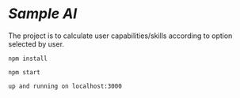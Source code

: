 # _Sample AI_ 

The project is to calculate user capabilities/skills according to option selected by user.

``npm install``

``npm start``

```up and running on localhost:3000```